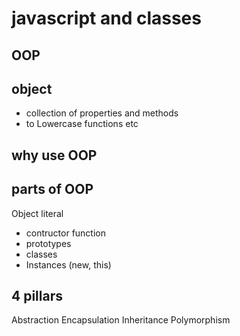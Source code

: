 # javascript and classes

## OOP

## object 
- collection of properties and methods
- to Lowercase functions etc

## why use OOP

## parts of OOP
Object literal 

- contructor function
- prototypes
- classes
- Instances (new, this)


## 4 pillars
Abstraction
Encapsulation
Inheritance
Polymorphism
